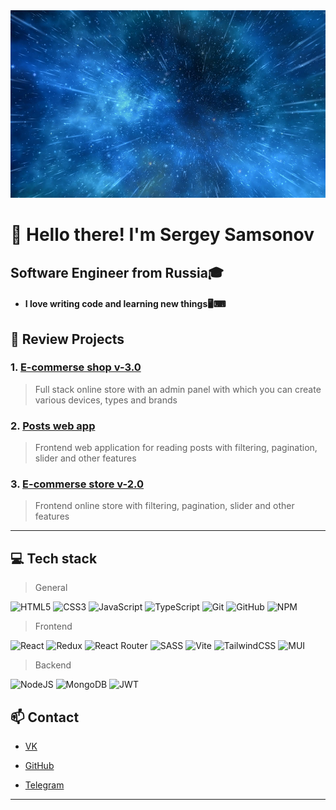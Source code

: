 <img src="https://github.com/volnores/volnores/blob/main/assets/bg.jpg" alt="Header" style="width: 100%; height: 300px; object-fit: cover;"/>

# 👋 Hello there! I'm Sergey Samsonov

## Software Engineer from Russia🎓

- #### I love writing code and learning new things🖥️⌨

## 🌟 Review Projects

### 1. [E-commerse shop v-3.0](https://github.com/volnores/e-commerse-shop-v-3.0-)

> Full stack online store with an admin panel with which you can create various devices, types and brands

### 2. [Posts web app](https://github.com/volnores/posts-app)

> Frontend web application for reading posts with filtering, pagination, slider and other features

### 3. [E-commerse store v-2.0](https://github.com/volnores/e-commerse-shop-v-2.0)

> Frontend online store with filtering, pagination, slider and other features

---

## 💻 Tech stack

> General

![HTML5](https://img.shields.io/badge/html5-%23E34F26.svg?style=for-the-badge&logo=html5&logoColor=white)
![CSS3](https://img.shields.io/badge/css3-%231572B6.svg?style=for-the-badge&logo=css3&logoColor=white)
![JavaScript](https://img.shields.io/badge/javascript-%23323330.svg?style=for-the-badge&logo=javascript&logoColor=%23F7DF1E)
![TypeScript](https://img.shields.io/badge/typescript-%23007ACC.svg?style=for-the-badge&logo=typescript&logoColor=white)
![Git](https://img.shields.io/badge/git-%23F05033.svg?style=for-the-badge&logo=git&logoColor=white)
![GitHub](https://img.shields.io/badge/github-%23121011.svg?style=for-the-badge&logo=github&logoColor=white)
![NPM](https://img.shields.io/badge/NPM-%23CB3837.svg?style=for-the-badge&logo=npm&logoColor=white)

> Frontend

![React](https://img.shields.io/badge/react-%2320232a.svg?style=for-the-badge&logo=react&logoColor=%2361DAFB)
![Redux](https://img.shields.io/badge/redux-%23593d88.svg?style=for-the-badge&logo=redux&logoColor=white)
![React Router](https://img.shields.io/badge/React_Router-CA4245?style=for-the-badge&logo=react-router&logoColor=white)
![SASS](https://img.shields.io/badge/SASS-hotpink.svg?style=for-the-badge&logo=SASS&logoColor=white)
![Vite](https://img.shields.io/badge/vite-%23646CFF.svg?style=for-the-badge&logo=vite&logoColor=white)
![TailwindCSS](https://img.shields.io/badge/tailwindcss-%2338B2AC.svg?style=for-the-badge&logo=tailwind-css&logoColor=white)
![MUI](https://img.shields.io/badge/MUI-%230081CB.svg?style=for-the-badge&logo=mui&logoColor=white)

> Backend

![NodeJS](https://img.shields.io/badge/node.js-6DA55F?style=for-the-badge&logo=node.js&logoColor=white)
![MongoDB](https://img.shields.io/badge/MongoDB-%234ea94b.svg?style=for-the-badge&logo=mongodb&logoColor=white)
![JWT](https://img.shields.io/badge/JWT-black?style=for-the-badge&logo=JSON%20web%20tokens)

## 📫 Contact

- [VK](https://vk.com/samsonov_s13)

- [GitHub](https://github.com/volnores)

- [Telegram](https://t.me/Vxlnxres)

---
